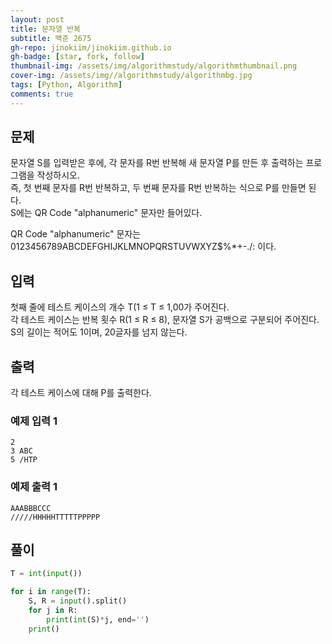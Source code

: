 ```yaml
---
layout: post
title: 문자열 반복
subtitle: 백준 2675
gh-repo: jinokiim/jinokiim.github.io
gh-badge: [star, fork, follow]
thumbnail-img: /assets/img/algorithmstudy/algorithmthumbnail.png
cover-img: /assets/img//algorithmstudy/algorithmbg.jpg
tags: [Python, Algorithm]
comments: true
---
```


## 문제
문자열 S를 입력받은 후에, 각 문자를 R번 반복해 새 문자열 P를 만든 후 출력하는 프로그램을 작성하시오.  
즉, 첫 번째 문자를 R번 반복하고, 두 번째 문자를 R번 반복하는 식으로 P를 만들면 된다.  
S에는 QR Code "alphanumeric" 문자만 들어있다.  

QR Code "alphanumeric" 문자는 0123456789ABCDEFGHIJKLMNOPQRSTUVWXYZ\$%*+-./: 이다.  

## 입력
첫째 줄에 테스트 케이스의 개수 T(1 ≤ T ≤ 1,00가 주어진다.  
각 테스트 케이스는 반복 횟수 R(1 ≤ R ≤ 8), 문자열 S가 공백으로 구분되어 주어진다.  
S의 길이는 적어도 1이며, 20글자를 넘지 않는다. 


## 출력
각 테스트 케이스에 대해 P를 출력한다.


### 예제 입력 1
```
2
3 ABC
5 /HTP
```
### 예제 출력 1
```
AAABBBCCC
/////HHHHHTTTTTPPPPP
```

## **풀이**

```python
T = int(input())

for i in range(T):
    S, R = input().split()
    for j in R:
        print(int(S)*j, end='')
    print()
```


